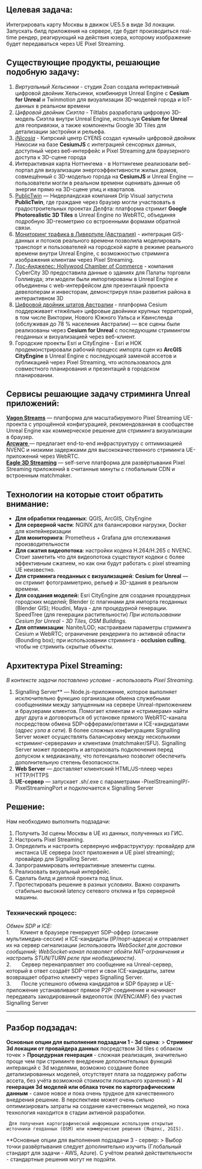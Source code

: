 ## **Целевая задача:** 
Интегрировать карту Москвы в движок UE5.5 в виде 3d локации. 
Запускать билд приложения на сервере, где будет производиться real-time рендер, реагирующий на действия юзера, которому изображение будет передаваться через UE Pixel Streaming.

## **Существующие продукты, решающие подобную задачу:** 
1. *Виртуальный Хельсинки* - студия Zoan создала интерактивный цифровой двойник Хельсинки, комбинируя Unreal Engine с **Cesium for Unreal** и Twinmotion для визуализации 3D-моделей города и IoT-данных в реальном времени​
2. *Цифровой двойник Сиэтла* - Tiltlabs разработала цифровую 3D-модель Сиэтла внутри Unreal Engine, используя **Cesium for Unreal** для геопривязки, а также компоненты Google 3D Tiles для детализации застройки и рельефа.
3. [*iNicosia*](https://cesium.com/blog/2023/03/30/smart-city-infrastructure-in-cesiumjs-connecting-nicosia/)  - Кипрский центр CYENS создал «умный» цифровой двойник Никосии на базе **CesiumJS** с интеграцией сенсорных данных, доступный через веб-интерфейс и Pixel Streaming для браузерного доступа к 3D-сцене города
4. Интерактивная карта Ноттингема - в Ноттингеме реализовали веб-портал для визуализации энергоэффективности жилых домов, совмещённый с 3D-моделью города на **CesiumJS** и Unreal Engine — пользователи могли в реальном времени оценивать данные об энергии прямо на 3D-сцене улиц и кварталов​.
5. [PublicTwin](https://cesium.com/blog/2024/07/09/drip-visual-enables-public-participation-in-urban-planning-with-cesium/?utm_source=chatgpt.com) — Нидерландская компания Drip Visual запустила **PublicTwin**, где граждане через браузер могли участвовать в градостроительных проектах Делфта: платформа стримит **Google Photorealistic 3D Tiles** в Unreal Engine по WebRTC, объединяя подробную 3D-геометрию со встроенными формами обратной связи.
6. [Мониторинг трафика в Ливерпуле (Австралия)](https://isprs-archives.copernicus.org/articles/XLVIII-4-2024/131/2024/isprs-archives-XLVIII-4-2024-131-2024.pdf?utm_source=chatgpt.com) - интеграция GIS-данных и потоков реального времени позволила моделировать транспорт и пользователей на городской карте в режиме реального времени внутри Unreal Engine, с возможностью стриминга изображения клиентам через Pixel Streaming.
7. [Лос-Анджелес: Hollywood Chamber of Commerce](https://www.planning.org/planning/2024/mar/smart-tech-to-help-build-your-citys-digital-twin/?utm_source=chatgpt.com) - компания CyberCity 3D предоставила данные о зданиях для Палаты торговли Голливуда; эти модели были импортированы в Unreal Engine и объединены с web-интерфейсом для презентаций проекта девелоперам и инвесторам, демонстрируя план развития района в интерактивном 3D​
8. [Цифровой двойник штатов Австралии](https://cesium.com/use-cases/digital-twins/?utm_source=chatgpt.com) - платформа Cesium поддерживает «тяжёлые» цифровые двойники крупных территорий, в том числе Виктории, Нового Южного Уэльса и Квинсленда (обслуживая до 78 % населения Австралии) — все сцены были реализованы через **Cesium for Unreal** с последующим стримингом геоданных и визуализацией через веб-клиент‍.
9. Городские проекты Esri и CityEngine - Esri и HOK продемонстрировали рабочий процесс импорта сцен из **ArcGIS CityEngine** в Unreal Engine с последующей заменой ассетов и публикацией через Pixel Streaming, что использовалось для совместного планирования и презентаций в городском планировании.
   
## **Сервисы решающие задачу стриминга Unreal приложений:** 
[**Vagon Streams**](https://forums.unrealengine.com/t/best-company-to-use-for-pixelstreaming/1139477?utm_source=chatgpt.com) — платформа для масштабируемого Pixel Streaming UE-проекта с упрощённой конфигурацией, рекомендованная в сообществе Unreal Engine как коммерческое решение для стриминга визуализации в браузер.  
[**Arcware** ](https://arcware.com/?utm_source=chatgpt.com)— предлагает end-to-end инфраструктуру с оптимизацией NVENC и низкими задержками для высококачественного стриминга UE-приложений через WebRTC‍​.  
[**Eagle 3D Streaming**](https://www.eagle3dstreaming.com/?utm_source=chatgpt.com) — self-serve платформа для развёртывания Pixel Streaming приложений в считанные минуты с глобальным CDN и встроенным matchmaker‍​.

## **Технологии на которые стоит обратить внимание:**
- **Для обработки геоданных**: QGIS, ArcGIS, CityEngine
- **Для серверной части**: NGINX для балансировки нагрузки, Docker для контейнеризации
- **Для мониторинга**: Prometheus + Grafana для отслеживания производительности
- **Для сжатия видеопотока**: настройки кодека H.264/H.265 с NVENC. Стоит заметить что для видеопотока существуют кодеки с более эффективным сжатием, но как они будут работать с pixel streaming UE неизвестно.
- **Для стриминга геоданных с визуализацией**: **Cesium for Unreal** — он стримит фотограмметрию, рельеф и 3D-здания в реальном времени.  
- **Для создания моделей:**  Esri CityEngine для создания процедурных городских моделей; Blender (с плагинами для импорта геоданных (Blender GIS); Houdini, Maya - для процедурной генерации. SpeedTree (для генерации растительности)
   *При использовании Cesium for Unreal - 3D Tiles, OSM Buildings.*
- **Для оптимизации**: Nanite/LOD; настраиваем параметры стриминга Cesium и WebRTC; ограничение рендеринга по активной области (Bounding box); при использовании стриминга - **occlusion culling**, чтобы не стримить скрытые объекты.  

## **Архитектура Pixel Streaming:**  
*В контексте задачи поставлено условие - использовать Pixel Streaming.*

1. Signalling Server** — Node.js-приложение, которое выполняет исключительно функцию организации обмена служебными сообщениями между запущенным на сервере Unreal-приложением и браузерами клиентов. Помогает клиентам и «стримерам» найти друг друга и договориться об установке прямого WebRTC-канала посредством обмена SDP-офферами/ответами и ICE-кандидатами (_адрес узла в сети_). В более сложных конфигурациях Signalling Server может осуществлять балансировку между несколькими «стриминг-серверами» и клиентами (matchmaker/SFU). Signalling Server может проверять и авторизовать подключения перед допуском к медиаканалу, что потенциально позволит обеспечить дополнительную степень безопасности.  
2. **Web Server** — доставляет клиентский HTML/JS-плеер через HTTP/HTTPS  
3. **UE-сервер** — запускает .sh/.exe с параметрами -PixelStreamingIP/-PixelStreamingPort и подключается к Signalling Server  
## **Решение:** 
 Нам необходимо выполнить подзадачи:
 1. Получить 3d сцены Москвы в UE из данных, полученных из ГИС.
 2. Настроить Pixel Streaming.
 3. Определить и настроить серверную инфраструктуру: провайдер для инстанса UE сервера (хост приложения и UE pixel streaming); провайдер для Signalling Server. 
 4. Запрограммировать интерактивные элементы сцены.
 5. Реализовать визуальный интерфейс.
 6. Сделать билд и деплой проекта под linux.
 7. Протестировать решение в разных условиях. Важно сохранить стабильно высокий latency сетевого отклика и fps серверной машины.
### **Технический процесс:**  
_Обмен SDP и ICE:_  
	1.       Клиент в браузере генерирует SDP-оффер (описание мультимедиа-сессии) и ICE-кандидаты (IP/порт-адреса) и отправляет их на сервер сигнализации _(использовать WebSocket для доставки сообщений; WebSocket-канал позволяет обойти NAT-ограничения и настроить STUN/TURN реле при необходимости)_.  
	2.       Сервер перенаправляет это сообщение на Unreal-сервер, который в ответ создаёт SDP-ответ и свои ICE-кандидаты, затем возвращает обратно клиенту через Signalling Server.  
	3.       После успешного обмена кандидатов и SDP браузер и UE-приложение устанавливают прямое P2P-соединение и начинают передавать закодированный видеопоток (NVENC/AMF) без участия Signalling Server  


-----
## Разбор подзадач:

**Основные опции для выполнения подзадачи 1 - 3d cцена**:
	> **Стриминг 3d локации от провайдера данных** посредством 3d tiles с облаком точек
	> **Процедурная генерация** - сложная реализация, значительно проще чем при стриминге внедрение дополнительных функций интеракций с 3d моделями, возможно создание более детализированных моделей, отсутствует плата за поддержку работы ассета, без учёта возможной стоимости локального хранения)
	> **AI генерация 3d моделей или облака точек по картографическим данным** - самое новое и пока очень трудное для качественного внедрения решение. В перспективе может очень сильно оптимизировать затраты на создание качественных моделей, но пока технология находится в стадии активной разработки.  
	
	 Для получения картографической информации используем открытые источники геоданных (OSM) или коммерческие решения (Яндекс, 2GIS).  
	
**Основные опции для выполнения подзадачи 3 - сервер:
	> Выбор точки развёртывания следует дополнительно изучить (Глобальный стандарт для задачи - AWS, Azure). С учётом реалий действительности - стандартные решения могут не подойти. 



